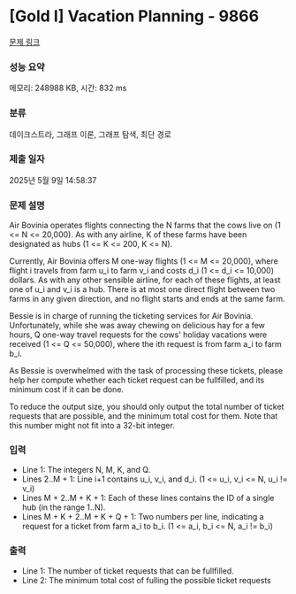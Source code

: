 # [Gold I] Vacation Planning - 9866 

[문제 링크](https://www.acmicpc.net/problem/9866) 

### 성능 요약

메모리: 248988 KB, 시간: 832 ms

### 분류

데이크스트라, 그래프 이론, 그래프 탐색, 최단 경로

### 제출 일자

2025년 5월 9일 14:58:37

### 문제 설명

<p>Air Bovinia operates flights connecting the N farms that the cows live on (1 <= N <= 20,000). As with any airline, K of these farms have been designated as hubs (1 <= K <= 200, K <= N).</p><p>Currently, Air Bovinia offers M one-way flights (1 <= M <= 20,000), where flight i travels from farm u_i to farm v_i and costs d_i (1 <= d_i <= 10,000) dollars.  As with any other sensible airline, for each of these flights, at least one of u_i and v_i is a hub.  There is at most one direct flight between two farms in any given direction, and no flight starts and ends at the same farm.</p><p>Bessie is in charge of running the ticketing services for Air Bovinia. Unfortunately, while she was away chewing on delicious hay for a few hours, Q one-way travel requests for the cows' holiday vacations were received (1 <= Q <= 50,000), where the ith request is from farm a_i to farm b_i.</p><p>As Bessie is overwhelmed with the task of processing these tickets, please help her compute whether each ticket request can be fullfilled, and its minimum cost if it can be done.</p><p>To reduce the output size, you should only output the total number of ticket requests that are possible, and the minimum total cost for them. Note that this number might not fit into a 32-bit integer.</p>

### 입력 

 <ul><li>Line 1: The integers N, M, K, and Q.</li><li>Lines 2..M + 1: Line i+1 contains u_i, v_i, and d_i. (1 <= u_i, v_i <= N, u_i != v_i)</li><li>Lines M + 2..M + K + 1: Each of these lines contains the ID of a single hub (in the range 1..N).</li><li>Lines M + K + 2..M + K + Q + 1: Two numbers per line, indicating a request for a ticket from farm a_i to b_i. (1 <= a_i, b_i <= N, a_i != b_i)</li></ul>

### 출력 

 <ul><li>Line 1: The number of ticket requests that can be fullfilled.</li><li>Line 2: The minimum total cost of fulling the possible ticket requests</li></ul>

